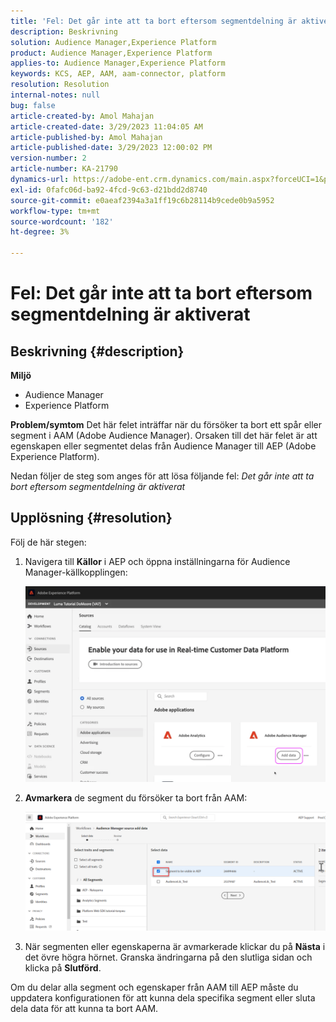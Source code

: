 ```yaml
---
title: 'Fel: Det går inte att ta bort eftersom segmentdelning är aktiverat'
description: Beskrivning
solution: Audience Manager,Experience Platform
product: Audience Manager,Experience Platform
applies-to: Audience Manager,Experience Platform
keywords: KCS, AEP, AAM, aam-connector, platform
resolution: Resolution
internal-notes: null
bug: false
article-created-by: Amol Mahajan
article-created-date: 3/29/2023 11:04:05 AM
article-published-by: Amol Mahajan
article-published-date: 3/29/2023 12:00:02 PM
version-number: 2
article-number: KA-21790
dynamics-url: https://adobe-ent.crm.dynamics.com/main.aspx?forceUCI=1&pagetype=entityrecord&etn=knowledgearticle&id=2959ba6a-21ce-ed11-b597-6045bd0065b6
exl-id: 0fafc06d-ba92-4fcd-9c63-d21bdd2d8740
source-git-commit: e0aeaf2394a3a1ff19c6b28114b9cede0b9a5952
workflow-type: tm+mt
source-wordcount: '182'
ht-degree: 3%

---
```


# Fel: Det går inte att ta bort eftersom segmentdelning är aktiverat

## Beskrivning {#description}

<b>Miljö</b>
- Audience Manager
- Experience Platform



<b>Problem/symtom</b>
Det här felet inträffar när du försöker ta bort ett spår eller segment i AAM (Adobe Audience Manager). Orsaken till det här felet är att egenskapen eller segmentet delas från Audience Manager till AEP (Adobe Experience Platform).

Nedan följer de steg som anges för att lösa följande fel: *Det går inte att ta bort eftersom segmentdelning är aktiverat*


## Upplösning {#resolution}

Följ de här stegen:<br>


1. Navigera till <b>Källor</b> i AEP och öppna inställningarna för Audience Manager-källkopplingen:



   ![](assets/fc2c0636-a6cd-ed11-b597-6045bd006239.png)


2. <b>Avmarkera</b> de segment du försöker ta bort från AAM:

   ![](assets/48be788f-a6cd-ed11-b597-6045bd006239.png)
3. När segmenten eller egenskaperna är avmarkerade klickar du på <b>Nästa</b> i det övre högra hörnet. Granska ändringarna på den slutliga sidan och klicka på <b>Slutförd</b>.




Om du delar alla segment och egenskaper från AAM till AEP måste du uppdatera konfigurationen för att kunna dela specifika segment eller sluta dela data för att kunna ta bort AAM.
